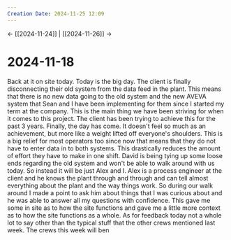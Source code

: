 ```yaml
---
Creation Date: 2024-11-25 12:09
---
```


<- [[2024-11-24]] | [[2024-11-26]]  ->

# 2024-11-18
Back at it on site today. Today is the big day. The client is finally disconnecting their old system from the data feed in the plant. This means that there is no new data going to the old system and the new AVEVA system that Sean and I have been implementing for them since I started my term at the company. This is the main thing we have been striving for when it comes to this project. The client has been trying to achieve this for the past 3 years. Finally, the day has come. It doesn't feel so much as an achievement, but more like a weight lifted off everyone's shoulders. This is a big relief for most operators too since now that means that they do not have to enter data in to both systems. This drastically reduces the amount of effort they have to make in one shift. David is being tying up some loose ends regarding the old system and won't be able to walk around with us today. So instead it will be just Alex and I. Alex is a process engineer at the client and he knows the plant through and through and can tell almost everything about the plant and the way things work. So during our walk around I made a point to ask him about things that I was curious about and he was able to answer all my questions with confidence. This gave me some in site as to how the site functions and gave me a little more context as to how the site functions as a whole. As for feedback today not a whole lot to say other than the typical stuff that the other crews mentioned last week. The crews this week will ben